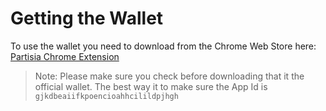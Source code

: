 # Getting the Wallet
To use the wallet you need to download from the Chrome Web Store here:
[Partisia Chrome Extension](https://chrome.google.com/webstore/detail/partisia-wallet/gjkdbeaiifkpoencioahhcilildpjhgh)

> Note: Please make sure you check before downloading that it the official wallet. The best way it to make sure the App Id is `gjkdbeaiifkpoencioahhcilildpjhgh`
